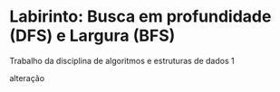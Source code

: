 # Labirinto: Busca em profundidade (DFS) e Largura (BFS)
 Trabalho da disciplina de algoritmos e estruturas de dados 1

alteração 

